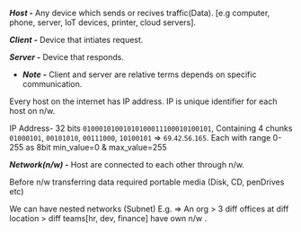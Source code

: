 ***Host -*** Any device which sends or recives traffic(Data). [e.g computer, phone, server, IoT devices, printer, cloud servers].

***Client -***  Device that intiates request.

***Server -***  Device that responds.

- ***Note -*** Client and server are relative terms depends on specific communication.

Every host on the internet has IP address. IP is unique identifier for each host on n/w.

IP Address- 32 bits `01000101001010100011100010100101`, Containing 4 chunks `01000101`, `00101010`, `00111000`, `10100101` => `69`.`42`.`56`.`165`. Each with range 0-255 as 8bit min_value=0 & max_value=255

***Network(n/w) -*** Host are connected to each other through n/w.

Before n/w transferring data required portable media (Disk, CD, penDrives etc)

We can have nested networks (Subnet)
E.g. => An org > 3 diff offices at diff location > diff teams[hr, dev, finance] have own n/w .
